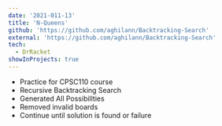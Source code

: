 ```yaml
---
date: '2021-011-13'
title: 'N-Queens'
github: 'https://github.com/aghilann/Backtracking-Search'
external: 'https://github.com/aghilann/Backtracking-Search'
tech:
  - DrRacket
showInProjects: true
---
```


- Practice for CPSC110 course
- Recursive Backtracking Search
- Generated All Possibillties
- Removed invalid boards
- Continue until solution is found or failure
